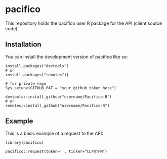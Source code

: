
# pacifico

<!-- badges: start -->
<!-- badges: end -->

This repository holds the pacifico user R package for the API (client source code).

## Installation

You can install the development version of pacifico like so:
``` 
install.packages("devtools")
# or
install.packages("remotes")}

# for private repo
Sys.setenv(GITHUB_PAT = "your_github_token_here")

devtools::install_github("username/Pacifico-R")
# or
remotes::install_github("username/Pacifico-R")
``` 

## Example

This is a basic example of a request to the API:
``` 
library(pacifico)

pacifico::request(token='', ticker="CLP@TPM")

``` 


